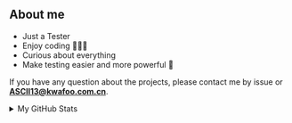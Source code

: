 ## About me

- Just a Tester
- Enjoy coding 👨🏻‍💻
- Curious about everything
- Make testing easier and more powerful 💪

If you have any question about the projects, please contact me by issue or **<a href="mailto:ascii13@kwafoo.com.cn">ASCII13@kwafoo.com.cn</a>**.

<!-- 
[![Anurag's github stats](https://github-readme-stats.vercel.app/api?username=ASCII13&theme=darcula)](https://github.com/anuraghazra/github-readme-stats) 

<img src="https://camo.githubusercontent.com/40dff491d4e8123af55298ef908faedb66c463e5/68747470733a2f2f6d656469612e67697068792e636f6d2f6d656469612f57556c706c634d704f43456d5447427442572f67697068792e676966" width="25"></img>

<img src="https://camo.githubusercontent.com/31f3f66bc1c56636612c1f5fed11d6ff238aeab7/68747470733a2f2f6d656469612e67697068792e636f6d2f6d656469612f56674344417a634b767352364f4d307557672f67697068792e676966" width="40"></img>
-->

<details>
  <summary>My GitHub Stats</summary>
  <img src="https://github-readme-stats.vercel.app/api?username=ASCII13&theme=darcula"></img>
</details>






<!--
**ASCII13/ASCII13** is a ✨ _special_ ✨ repository because its `README.md` (this file) appears on your GitHub profile.

Here are some ideas to get you started:

- 🔭 I’m currently working on ...
- 🌱 I’m currently learning ...
- 👯 I’m looking to collaborate on ...
- 🤔 I’m looking for help with ...
- 💬 Ask me about ...
- 📫 How to reach me: ...
- 😄 Pronouns: ...
- ⚡ Fun fact: ...
-->
